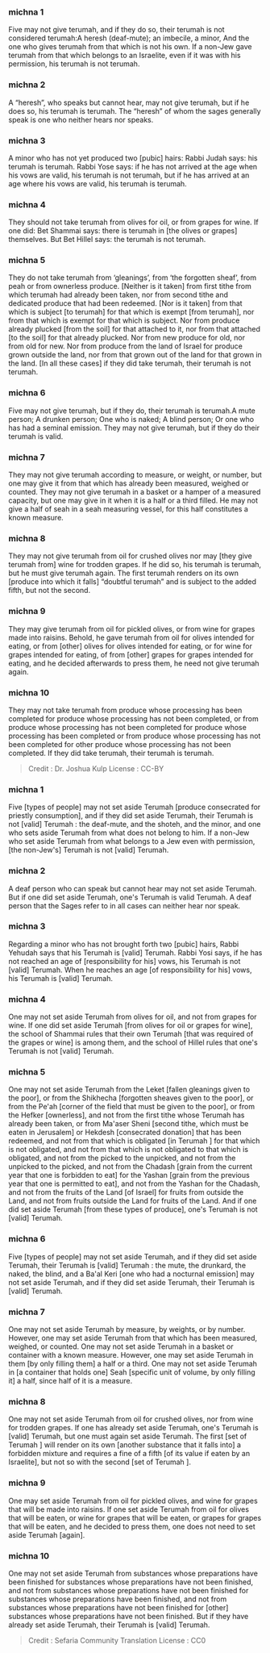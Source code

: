 
### michna 1
Five may not give terumah, and if they do so, their terumah is not considered terumah:A heresh (deaf-mute); an imbecile, a minor, And the one who gives terumah from that which is not his own. If a non-Jew gave terumah from that which belongs to an Israelite, even if it was with his permission, his terumah is not terumah.

### michna 2
A “heresh”, who speaks but cannot hear, may not give terumah, but if he does so, his terumah is terumah. The “heresh” of whom the sages generally speak is one who neither hears nor speaks.

### michna 3
A minor who has not yet produced two [pubic] hairs: Rabbi Judah says: his terumah is terumah. Rabbi Yose says: if he has not arrived at the age when his vows are valid, his terumah is not terumah, but if he has arrived at an age where his vows are valid, his terumah is terumah.

### michna 4
They should not take terumah from olives for oil, or from grapes for wine. If one did: Bet Shammai says: there is terumah in [the olives or grapes] themselves. But Bet Hillel says: the terumah is not terumah.

### michna 5
They do not take terumah from ‘gleanings’, from ‘the forgotten sheaf’, from peah or from ownerless produce. [Neither is it taken] from first tithe from which terumah had already been taken, nor from second tithe and dedicated produce that had been redeemed. [Nor is it taken] from that which is subject [to terumah] for that which is exempt [from terumah], nor from that which is exempt for that which is subject. Nor from produce already plucked [from the soil] for that attached to it, nor from that attached [to the soil] for that already plucked. Nor from new produce for old, nor from old for new. Nor from produce from the land of Israel for produce grown outside the land, nor from that grown out of the land for that grown in the land. [In all these cases] if they did take terumah, their terumah is not terumah.

### michna 6
Five may not give terumah, but if they do, their terumah is terumah.A mute person; A drunken person; One who is naked; A blind person; Or one who has had a seminal emission. They may not give terumah, but if they do their terumah is valid.

### michna 7
They may not give terumah according to measure, or weight, or number, but one may give it from that which has already been measured, weighed or counted. They may not give terumah in a basket or a hamper of a measured capacity, but one may give in it when it is a half or a third filled. He may not give a half of seah in a seah measuring vessel, for this half constitutes a known measure.

### michna 8
They may not give terumah from oil for crushed olives nor may [they give terumah from] wine for trodden grapes. If he did so, his terumah is terumah, but he must give terumah again. The first terumah renders on its own [produce into which it falls] “doubtful terumah” and is subject to the added fifth, but not the second.

### michna 9
They may give terumah from oil for pickled olives, or from wine for grapes made into raisins. Behold, he gave terumah from oil for olives intended for eating, or from [other] olives for olives intended for eating, or for wine for grapes intended for eating, of from [other] grapes for grapes intended for eating, and he decided afterwards to press them, he need not give terumah again.

### michna 10
They may not take terumah from produce whose processing has been completed for produce whose processing has not been completed, or from produce whose processing has not been completed for produce whose processing has been completed or from produce whose processing has not been completed for other produce whose processing has not been completed. If they did take terumah, their terumah is terumah.

>Credit : Dr. Joshua Kulp
>License : CC-BY
### michna 1
Five [types of people] may not set aside Terumah [produce consecrated for priestly consumption], and if they did set aside Terumah, their Terumah is not [valid] Terumah : the deaf-mute, and the shoteh, and the minor, and one who sets aside Terumah from what does not belong to him. If a non-Jew who set aside Terumah from what belongs to a Jew even with permission, [the non-Jew's] Terumah is not [valid] Terumah.

### michna 2
A deaf person who can speak but cannot hear may not set aside Terumah. But if one did set aside Terumah, one's Terumah is valid Terumah. A deaf person that the Sages refer to in all cases can neither hear nor speak.

### michna 3
Regarding a minor who has not brought forth two [pubic] hairs, Rabbi Yehudah says that his Terumah is [valid] Terumah. Rabbi Yosi says, if he has not reached an age of [responsibility for his] vows, his Terumah is not [valid] Terumah. When he reaches an age [of responsibility for his] vows, his Terumah is [valid] Terumah.

### michna 4
One may not set aside Terumah from olives for oil, and not from grapes for wine. If one did set aside Terumah [from olives for oil or grapes for wine], the school of Shammai rules that their own Terumah [that was required of the grapes or wine] is among them, and the school of Hillel rules that one's Terumah is not [valid] Terumah.

### michna 5
One may not set aside Terumah from the Leket [fallen gleanings given to the poor], or from the Shikhecha [forgotten sheaves given to the poor], or from the Pe'ah [corner of the field that must be given to the poor], or from the Hefker [ownerless], and not from the first tithe whose Terumah has already been taken, or from Ma'aser Sheni [second tithe, which must be eaten in Jerusalem] or Hekdesh [consecrated donation] that has been redeemed, and not from that which is obligated [in Terumah ] for that which is not obligated, and not from that which is not obligated to that which is obligated, and not from the picked to the unpicked, and not from the unpicked to the picked, and not from the Chadash [grain from the current year that one is forbidden to eat] for the Yashan [grain from the previous year that one is permitted to eat], and not from the Yashan for the Chadash, and not from the fruits of the Land [of Israel] for fruits from outside the Land, and not from fruits outside the Land for fruits of the Land. And if one did set aside Terumah [from these types of produce], one's Terumah is not [valid] Terumah.

### michna 6
Five [types of people] may not set aside Terumah, and if they did set aside Terumah, their Terumah is [valid] Terumah : the mute, the drunkard, the naked, the blind, and a Ba'al Keri [one who had a nocturnal emission] may not set aside Terumah, and if they did set aside Terumah, their Terumah is [valid] Terumah.

### michna 7
One may not set aside Terumah by measure, by weights, or by number. However, one may set aside Terumah from that which has been measured, weighed, or counted. One may not set aside Terumah in a basket or container with a known measure. However, one may set aside Terumah in them [by only filling them] a half or a third. One may not set aside Terumah in [a container that holds one] Seah [specific unit of volume, by only filling it] a half, since half of it is a measure.

### michna 8
One may not set aside Terumah from oil for crushed olives, nor from wine for trodden grapes. If one has already set aside Terumah, one's Terumah is [valid] Terumah, but one must again set aside Terumah. The first [set of Terumah ] will render on its own [another substance that it falls into] a forbidden mixture and requires a fine of a fifth [of its value if eaten by an Israelite], but not so with the second [set of Terumah ].

### michna 9
One may set aside Terumah from oil for pickled olives, and wine for grapes that will be made into raisins. If one set aside Terumah from oil for olives that will be eaten, or wine for grapes that will be eaten, or grapes for grapes that will be eaten, and he decided to press them, one does not need to set aside Terumah [again].

### michna 10
One may not set aside Terumah from substances whose preparations have been finished for substances whose preparations have not been finished, and not from substances whose preparations have not been finished for substances whose preparations have been finished, and not from substances whose preparations have not been finished for [other] substances whose preparations have not been finished. But if they have already set aside Terumah, their Terumah is [valid] Terumah.

>Credit : Sefaria Community Translation
>License : CC0